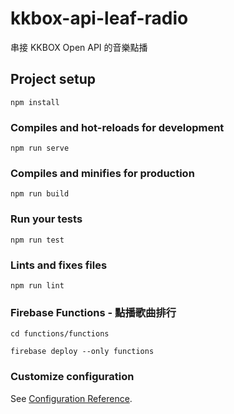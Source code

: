 # kkbox-api-leaf-radio

串接 KKBOX Open API 的音樂點播

## Project setup
```
npm install
```

### Compiles and hot-reloads for development
```
npm run serve
```

### Compiles and minifies for production
```
npm run build
```

### Run your tests
```
npm run test
```

### Lints and fixes files
```
npm run lint
```

### Firebase Functions - 點播歌曲排行
```
cd functions/functions
```
```
firebase deploy --only functions
```

### Customize configuration
See [Configuration Reference](https://cli.vuejs.org/config/).
